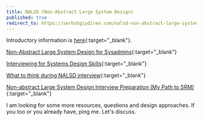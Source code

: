 ```yaml
---
title: NALSD (Non-Abstract Large System Design)
published: true
redirect_to: https://serhatgiydiren.com/nalsd-non-abstract-large-system-design/
---
```


Introductory information is [here](https://landing.google.com/sre/workbook/chapters/non-abstract-design/){:target="_blank"}.

[Non-Abstract Large System Design for Sysadmins](https://www.usenix.org/blog/non-abstract-large-system-design-sysadmins){:target="_blank"}

[Interviewing for Systems Design Skills](https://www.usenix.org/conference/srecon18asia/presentation/kirsch-interviewing){:target="_blank"}

[What to think during NALSD interview](https://habr.com/en/company/google/blog/436186/){:target="_blank"}

[Non-abstract Large System Design Interview Preparation (My Path to SRM)](https://danrl.com/blog/2019/path-to-srm-nalsd/){:target="_blank"}

I am looking for some more resources, questions and design approaches. If you too or you already have, ping me. Let's discuss.

